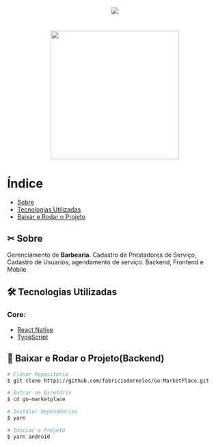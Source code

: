 
<h1 align="center">
    <img src="https://ik.imagekit.io/rxviwb8znr/logo_3x_VHIsmbCHP.png">
</h1>
<h1 align="center"> <img width=300 src="https://media.giphy.com/media/MCjaUeqo1laqw6Ajo1/giphy.gif" ></h1>

# Índice
- [Sobre](#-sobre)
- [Tecnologias Utilizadas](#-tecnologias-utilizadas)
- [Baixar e Rodar o Projeto](#-Baixar-e-Rodar-o-Projeto)

## ✂ Sobre
Gerenciamento de **Barbearia**. Cadastro de Prestadores de Serviço, Cadastro de Usuarios, agendamento de serviço.
Backend, Frontend e Mobile.

## 🛠 Tecnologias Utilizadas

### Core:
- [React Native](https://reactnative.dev/)
- [TypeScript](https://www.typescriptlang.org/)
<!-- - [React](https://pt-br.reactjs.org/) -->
<!-- - [NodeJS](https://nodejs.org/en/) -->

<!-- ### Secundárias:
- [Express](https://expressjs.com/pt-br/)
- [Typeorm](https://typeorm.io/#/)
- [PostgreSQL](https://www.postgresql.org/)
- [Styled Components](https://styled-components.com/)
- [ESLint](https://eslint.org/)
- [Prettier](https://prettier.io/)
- [EditorConfig](https://editorconfig.org/)
- [Jest](https://jestjs.io/)
- [Unform(RocketSeat)](https://unform.dev/)
- [React Spring](https://www.react-spring.io/) -->


## 🔬 Baixar e Rodar o Projeto(Backend)
```bash
# Clonar Repositório
$ git clone https://github.com/fabriciodorneles/Go-MarketPlace.git

# Entrar no Diretório
$ cd go-marketplace

# Instalar Dependências
$ yarn

# Iniciar o Projeto
$ yarn android

